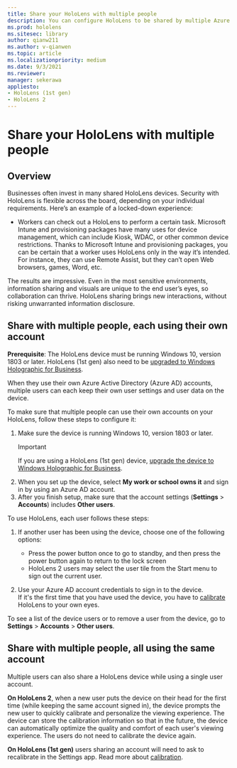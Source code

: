 ```yaml
---
title: Share your HoloLens with multiple people
description: You can configure HoloLens to be shared by multiple Azure Active Directory accounts, or by multiple users that use a single account.
ms.prod: hololens
ms.sitesec: library
author: qianw211
ms.author: v-qianwen
ms.topic: article
ms.localizationpriority: medium
ms.date: 9/3/2021
ms.reviewer: 
manager: sekerawa
appliesto:
- HoloLens (1st gen)
- HoloLens 2
---
```


# Share your HoloLens with multiple people

## Overview

Businesses often invest in many shared HoloLens devices. Security with HoloLens is flexible across the board, depending on your individual requirements. Here’s an example of a locked-down experience: 

- Workers can check out a HoloLens to perform a certain task. Microsoft Intune and provisioning packages have many uses for device management, which can include Kiosk, WDAC, or other common device restrictions.  Thanks to Microsoft Intune and provisioning packages, you can be certain that a worker uses HoloLens only in the way it’s intended. For instance, they can use Remote Assist, but they can’t open Web browsers, games, Word, etc.

The results are impressive. Even in the most sensitive environments, information sharing and visuals are unique to the end user’s eyes, so collaboration can thrive. HoloLens sharing brings new interactions, without risking unwarranted information disclosure.

## Share with multiple people, each using their own account

**Prerequisite**: The HoloLens device must be running Windows 10, version 1803 or later.  HoloLens (1st gen) also need to be [upgraded to Windows Holographic for Business](hololens-upgrade-enterprise.md).

When they use their own Azure Active Directory (Azure AD) accounts, multiple users can each keep their own user settings and user data on the device.

To make sure that multiple people can use their own accounts on your HoloLens, follow these steps to configure it:

1. Make sure the device is running Windows 10, version 1803 or later.
   > [!IMPORTANT]
   > If you are using a HoloLens (1st gen) device, [upgrade the device to Windows Holographic for Business](hololens1-upgrade-enterprise.md).
1. When you set up the device, select **My work or school owns it** and sign in by using an Azure AD account.
1. After you finish setup, make sure that the account settings (**Settings** > **Accounts**) includes **Other users**.

To use HoloLens, each user follows these steps:

1. If another user has been using the device, choose one of the following options:
   - Press the power button once to go to standby, and then press the power button again to return to the lock screen
   - HoloLens 2 users may select the user tile from the Start menu to sign out the current user.

1. Use your Azure AD account credentials to sign in to the device.  
    If it's the first time that you have used the device, you have to [calibrate](hololens-calibration.md) HoloLens to your own eyes.

To see a list of the device users or to remove a user from the device, go to **Settings** > **Accounts** > **Other users**.

## Share with multiple people, all using the same account

Multiple users can also share a HoloLens device while using a single user account.

**On HoloLens 2**, when a new user puts the device on their head for the first time (while keeping the same account signed in), the device prompts the new user to quickly calibrate and personalize the viewing experience. The device can store the calibration information so that in the future, the device can automatically optimize the quality and comfort of each user's viewing experience. The users do not need to calibrate the device again.

**On HoloLens (1st gen)** users sharing an account will need to ask to recalibrate in the Settings app.  Read more about [calibration](hololens-calibration.md).